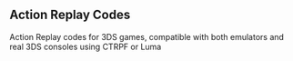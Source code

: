 ## Action Replay Codes

Action Replay codes for 3DS games, compatible with both emulators and real 3DS consoles using CTRPF or Luma